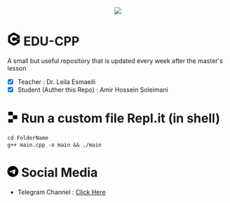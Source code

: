<div align="center"><img src="https://github-production-user-asset-6210df.s3.amazonaws.com/148908703/290459207-36063c0b-cf28-4b26-a079-e928f859e2ab.png?X-Amz-Algorithm=AWS4-HMAC-SHA256&X-Amz-Credential=AKIAIWNJYAX4CSVEH53A%2F20231214%2Fus-east-1%2Fs3%2Faws4_request&X-Amz-Date=20231214T084329Z&X-Amz-Expires=300&X-Amz-Signature=1bbf46240cd9c28da8f2cd006df3f2db117bf71821329771d7be61ee60a4ff66&X-Amz-SignedHeaders=host&actor_id=148908703&key_id=0&repo_id=725579200" width="700"></div>

# <img src="https://raw.githubusercontent.com/ahspace7/EDU-CPP/main/object-storage/cpp.svg" width="30" heght="3-">  EDU-CPP
A small but useful repository that is updated every week after the master's lesson
- [x] Teacher : Dr. Leila Esmaeili
- [x] Student (Auther this Repo) : Amir Hossein Soleimani
# <img src="https://raw.githubusercontent.com/ahspace7/EDU-CPP/main/object-storage/replit.svg" width="25" height="25"> Run a custom file Repl.it (in shell)
```run
cd FolderName
g++ main.cpp -o main && ./main
```
# <img src="https://raw.githubusercontent.com/ahspace7/EDU-CPP/main/object-storage/social.svg" width="25"> Social Media
- Telegram Channel : [Click Here](https://t.me/LE_CEIT_QIAU)

